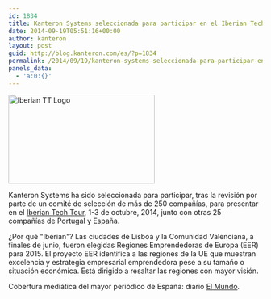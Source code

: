 ```yaml
---
id: 1834
title: Kanteron Systems seleccionada para participar en el Iberian Tech Tour
date: 2014-09-19T05:51:16+00:00
author: kanteron
layout: post
guid: http://blog.kanteron.com/es/?p=1834
permalink: /2014/09/19/kanteron-systems-seleccionada-para-participar-en-el-iberian-tech-tour/
panels_data:
  - 'a:0:{}'
---
```

[<img class="aligncenter" src="http://www.emprenemjunts.es/fotos/37506_foto1.png" alt="Iberian TT Logo" width="290" height="176" />](http://www.techtour.com/events/view.aspx?events_pages_id=2823)

Kanteron Systems ha sido seleccionada para participar, tras la revisión por parte de un comité de selección de más de 250 compañías, para presentar en el <a title="http://www.techtour.com/events/view.aspx?events_pages_id=2823" href="http://www.techtour.com/events/view.aspx?events_pages_id=2823" target="_blank">Iberian Tech Tour</a>, 1-3 de octubre, 2014, junto con otras 25 compañías de Portugal y España.

¿Por qué "Iberian"? Las ciudades de Lisboa y la Comunidad Valenciana, a finales de junio, fueron elegidas Regiones Emprendedoras de Europa (EER) para 2015. El proyecto EER identifica a las regiones de la UE que muestran excelencia y estrategia empresarial emprendedora pese a su tamaño o situación económica. Está dirigido a resaltar las regiones con mayor visión.

Cobertura mediática del mayor periódico de España: diario <a title="http://www.elmundo.es/economia/2014/10/02/542d122922601d051b8b4573.html" href="http://www.elmundo.es/economia/2014/10/02/542d122922601d051b8b4573.html" target="_blank">El Mundo</a>.